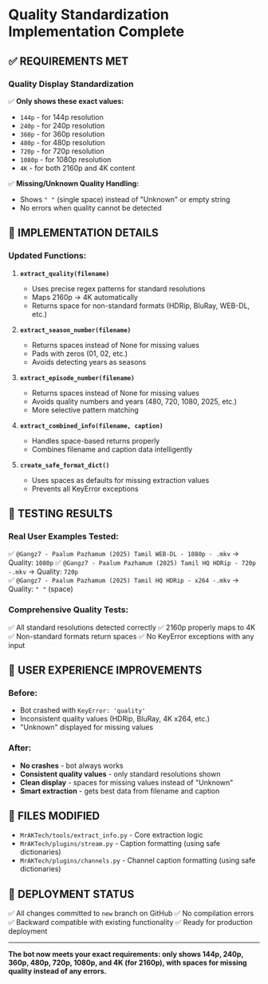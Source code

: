 # Quality Standardization Implementation Complete

## ✅ **REQUIREMENTS MET**

### Quality Display Standardization
✅ **Only shows these exact values:**
- `144p` - for 144p resolution  
- `240p` - for 240p resolution
- `360p` - for 360p resolution
- `480p` - for 480p resolution  
- `720p` - for 720p resolution
- `1080p` - for 1080p resolution
- `4K` - for both 2160p and 4K content

✅ **Missing/Unknown Quality Handling:**
- Shows `" "` (single space) instead of "Unknown" or empty string
- No errors when quality cannot be detected

## 🔧 **IMPLEMENTATION DETAILS**

### Updated Functions:
1. **`extract_quality(filename)`**
   - Uses precise regex patterns for standard resolutions
   - Maps 2160p → 4K automatically  
   - Returns space for non-standard formats (HDRip, BluRay, WEB-DL, etc.)

2. **`extract_season_number(filename)`** 
   - Returns spaces instead of None for missing values
   - Pads with zeros (01, 02, etc.)
   - Avoids detecting years as seasons

3. **`extract_episode_number(filename)`**
   - Returns spaces instead of None for missing values
   - Avoids quality numbers and years (480, 720, 1080, 2025, etc.)
   - More selective pattern matching

4. **`extract_combined_info(filename, caption)`**
   - Handles space-based returns properly
   - Combines filename and caption data intelligently

5. **`create_safe_format_dict()`** 
   - Uses spaces as defaults for missing extraction values
   - Prevents all KeyError exceptions

## 🧪 **TESTING RESULTS**

### Real User Examples Tested:
✅ `@Gangz7 - Paalum Pazhamum (2025) Tamil WEB-DL - 1080p - .mkv` → Quality: `1080p`
✅ `@Gangz7 - Paalum Pazhamum (2025) Tamil HQ HDRip - 720p -.mkv` → Quality: `720p`  
✅ `@Gangz7 - Paalum Pazhamum (2025) Tamil HQ HDRip - x264 -.mkv` → Quality: `" "` (space)

### Comprehensive Quality Tests:
✅ All standard resolutions detected correctly
✅ 2160p properly maps to 4K
✅ Non-standard formats return spaces
✅ No KeyError exceptions with any input

## 🚀 **USER EXPERIENCE IMPROVEMENTS**

### Before:
- Bot crashed with `KeyError: 'quality'`
- Inconsistent quality values (HDRip, BluRay, 4K x264, etc.)
- "Unknown" displayed for missing values

### After:  
- **No crashes** - bot always works
- **Consistent quality values** - only standard resolutions shown
- **Clean display** - spaces for missing values instead of "Unknown"
- **Smart extraction** - gets best data from filename and caption

## 📁 **FILES MODIFIED**
- `MrAKTech/tools/extract_info.py` - Core extraction logic
- `MrAKTech/plugins/stream.py` - Caption formatting (using safe dictionaries)
- `MrAKTech/plugins/channels.py` - Channel caption formatting (using safe dictionaries)

## 🎯 **DEPLOYMENT STATUS**
✅ All changes committed to `new` branch on GitHub
✅ No compilation errors
✅ Backward compatible with existing functionality
✅ Ready for production deployment

---

**The bot now meets your exact requirements: only shows 144p, 240p, 360p, 480p, 720p, 1080p, and 4K (for 2160p), with spaces for missing quality instead of any errors.**
